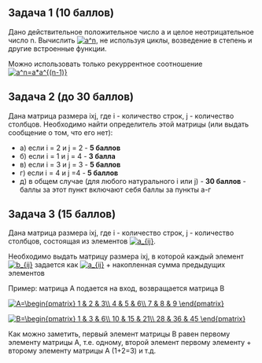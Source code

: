 ## Задача 1 (10 баллов)

Дано действительное положительное число a и целое неотрицательное число n. 
Вычислить <a href="https://www.codecogs.com/eqnedit.php?latex=a^n" target="_blank"><img src="https://latex.codecogs.com/gif.latex?a^n" title="a^n" /></a>, не используя циклы, возведение в степень и другие встроенные функции. 

Можно использовать только рекуррентное соотношение <a href="https://www.codecogs.com/eqnedit.php?latex=a^n=a*a^{(n-1)}" target="_blank"><img src="https://latex.codecogs.com/gif.latex?a^n=a*a^{(n-1)}" title="a^n=a*a^{(n-1)}" /></a>


## Задача 2 (до 30 баллов)

Дана матрица размера ixj, где i - количество строк, j - количество столбцов. Необходимо найти определитель этой матрицы (или выдать сообщение о том, что его нет):
* a) если i = 2 и j = 2 - **5 баллов**
* б) если i = 1 и j = 4 - **3 балла**
* в) если i = 3 и j = 3 - **5 баллов**
* г) если i = 4 и j =4 - **5 баллов**
* д) в общем случае (для любого натурального i или j) - **30 баллов** - баллы за этот пункт включают себя баллы за пункты а-г

## Задача 3 (15 баллов)

Дана матрица размера ixj, где i - количество строк, j - количество столбцов, состоящая из элементов <a href="https://www.codecogs.com/eqnedit.php?latex=a_{ij}" target="_blank"><img src="https://latex.codecogs.com/gif.latex?a_{ij}" title="a_{ij}" /></a>. 

Необходимо выдать матрицу размера ixj, в которой каждый элемент <a href="https://www.codecogs.com/eqnedit.php?latex=b_{ij}" target="_blank"><img src="https://latex.codecogs.com/gif.latex?b_{ij}" title="b_{ij}" /></a>
задается как <a href="https://www.codecogs.com/eqnedit.php?latex=a_{ij}" target="_blank"><img src="https://latex.codecogs.com/gif.latex?a_{ij}" title="a_{ij}" /></a> + накопленная сумма предыдущих элементов

Пример: матрица А подается на вход, возвращается матрица B

<a href="https://www.codecogs.com/eqnedit.php?latex=A=\begin{pmatrix}&space;1&space;&&space;2&space;&&space;3\\&space;4&space;&&space;5&space;&&space;6\\&space;7&space;&&space;8&space;&&space;9&space;\end{pmatrix}" target="_blank"><img src="https://latex.codecogs.com/gif.latex?A=\begin{pmatrix}&space;1&space;&&space;2&space;&&space;3\\&space;4&space;&&space;5&space;&&space;6\\&space;7&space;&&space;8&space;&&space;9&space;\end{pmatrix}" title="A=\begin{pmatrix} 1 & 2 & 3\\ 4 & 5 & 6\\ 7 & 8 & 9 \end{pmatrix}" /></a>

<a href="https://www.codecogs.com/eqnedit.php?latex=B=\begin{pmatrix}&space;1&space;&&space;3&space;&&space;6\\&space;10&space;&&space;15&space;&&space;21\\&space;28&space;&&space;36&space;&&space;45&space;\end{pmatrix}" target="_blank"><img src="https://latex.codecogs.com/gif.latex?B=\begin{pmatrix}&space;1&space;&&space;3&space;&&space;6\\&space;10&space;&&space;15&space;&&space;21\\&space;28&space;&&space;36&space;&&space;45&space;\end{pmatrix}" title="B=\begin{pmatrix} 1 & 3 & 6\\ 10 & 15 & 21\\ 28 & 36 & 45 \end{pmatrix}" /></a>

Как можно заметить, первый элемент матрицы B равен первому элементу матрицы А, т.е. одному, второй элемент первому элементу + второму элементу матрицы А (1+2=3) и т.д.
